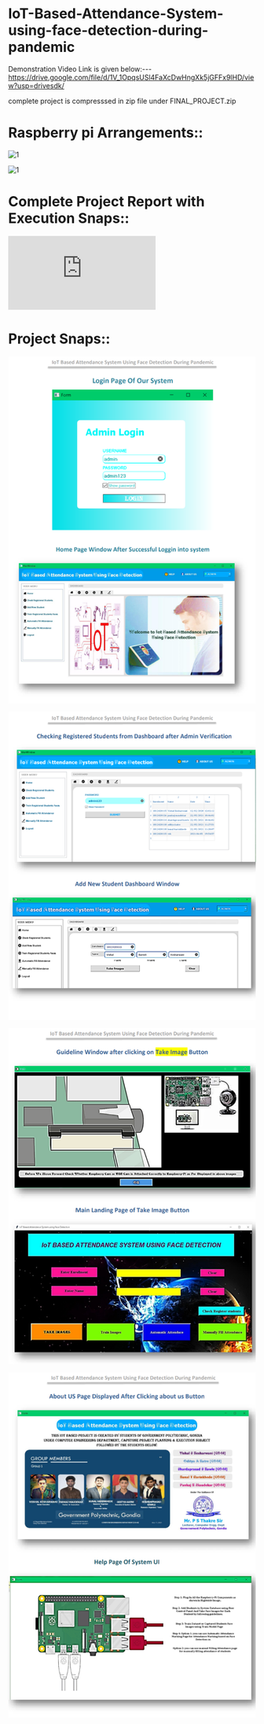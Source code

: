 # IoT-Based-Attendance-System-using-face-detection-during-pandemic

Demonstration Video Link is given below:---
https://drive.google.com/file/d/1V_1OpqsUSl4FaXcDwHngXk5jGFFx9lHD/view?usp=drivesdk/ 

complete project is compresssed in zip file under FINAL_PROJECT.zip
# Raspberry pi Arrangements::
![1](https://projects-static.raspberrypi.org/projects/raspberry-pi-getting-started/be011608bac5c05e7208dfce46991c8adf325019/en/images/pi-plug-in.gif) 

![1](https://projects-static.raspberrypi.org/projects/rpi-picamera-connect-camera/050ea87df06c00dac012894e5ba7a009d918b94f/en/images/connect-camera.gif) 

# Complete Project Report with Execution Snaps::
![REPORT.pdf](https://github.com/vishal10kesharwani/IoT-Based-Attendance-System-using-face-detection-during-pandemic/blob/main/CPE%20REPORT.pdf)


# Project Snaps::
![1](https://github.com/vishal10kesharwani/IoT-Based-Attendance-System-using-face-detection-during-pandemic/blob/4a01694ce452fe17ed2ed4eeb53ae5118661fae7/11.png)

![1](https://github.com/vishal10kesharwani/IoT-Based-Attendance-System-using-face-detection-during-pandemic/blob/4a01694ce452fe17ed2ed4eeb53ae5118661fae7/12.png)

![1](https://github.com/vishal10kesharwani/IoT-Based-Attendance-System-using-face-detection-during-pandemic/blob/4a01694ce452fe17ed2ed4eeb53ae5118661fae7/13.png)

![1](https://github.com/vishal10kesharwani/IoT-Based-Attendance-System-using-face-detection-during-pandemic/blob/4a01694ce452fe17ed2ed4eeb53ae5118661fae7/14.png)
